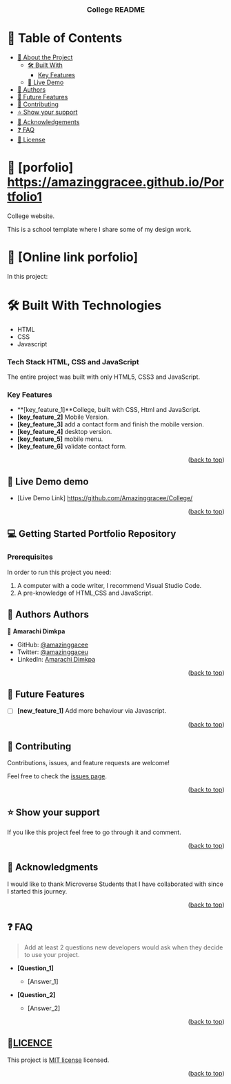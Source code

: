 <div align="center">

  <h3 id = "readme-top"><b>College README </b></h3>

</div>

<!-- TABLE OF CONTENTS -->

# 📗 Table of Contents

- [📖 About the Project](#about-project)
  - [🛠 Built With](#built-with)
    - [Key Features](#key-features)
  - [🚀 Live Demo](#live-demo)
- [👥 Authors](#authors)
- [🔭 Future Features](#future-features)
- [🤝 Contributing](#contributing)
- [⭐️ Show your support](#support)
- [🙏 Acknowledgements](#acknowledgements)
- [❓ FAQ](#faq)
- [📝 License](#license)

<!-- PROJECT DESCRIPTION -->

# 📖 [porfolio] <a name="about-project">https://amazinggracee.github.io/Portfolio1</a>

College website.

This is a school template  where I share some of my design work.

# 📖 [Online link porfolio] <a name="about-project"></a>

In this project:


# 🛠 Built With <a name="built-with">Technologies</a>

- HTML
- CSS
- Javascript

### Tech Stack <a name="tech-stack">HTML, CSS and JavaScript</a>

The entire project was built with only HTML5, CSS3 and JavaScript.

<!-- Features -->

### Key Features <a name="key-features">
- **[key_feature_1]**College, built with CSS, Html and JavaScript.
- **[key_feature_2]**  Mobile Version.
- **[key_feature_3]**  add a contact form and finish the mobile version.
- **[key_feature_4]**  desktop version.
- **[key_feature_5]** mobile menu.
- **[key_feature_6]** validate contact form.
</a>
<p align="right">(<a href="#readme-top">back to top</a>)</p>

<!-- LIVE DEMO -->

## 🚀 Live Demo <a name="live-demo">demo</a>

- [Live Demo Link] https://github.com/Amazinggracee/College/

<p align="right">(<a href="#readme-top">back to top</a>)</p>

<!-- GETTING STARTED -->

## 💻 Getting Started <a name="getting-started">Portfolio Repository</a>

### Prerequisites

In order to run this project you need:

1. A computer with a code writer, I recommend Visual Studio Code.
2. A pre-knowledge of HTML,CSS and JavaScript.

<!-- AUTHORS -->

## 👥 Authors <a name="authors">Authors</a>

👤 **Amarachi Dimkpa**

- GitHub: [@amazinggacee](https://github.com/Amazinggracee)
- Twitter: [@amazinggaceu](https://twitter.com/amazinggraceu)
- LinkedIn: [Amarachi Dimkpa](https://linkedin.com/in/amarachi-dimkpa-070643183)



<p align="right">(<a href="#readme-top">back to top</a>)</p>

<!-- FUTURE FEATURES -->

## 🔭 Future Features <a name="future-features"></a>

- [ ] **[new_feature_1]** Add more behaviour via Javascript.

<p align="right">(<a href="#readme-top">back to top</a>)</p>

<!-- CONTRIBUTING -->

## 🤝 Contributing <a name="contributing"></a>

Contributions, issues, and feature requests are welcome!

Feel free to check the [issues page](https://github.com/Amazinggracee/College/issues/).

<p align="right">(<a href="#readme-top">back to top</a>)</p>

<!-- SUPPORT -->

## ⭐️ Show your support <a name="support"></a>

If you like this project feel free to go through it and comment.

<p align="right">(<a href="#readme-top">back to top</a>)</p>

<!-- ACKNOWLEDGEMENTS -->

## 🙏 Acknowledgments <a name="acknowledgements"></a>

I would like to thank Microverse Students that I have collaborated with since I started this journey.

<p align="right">(<a href="#readme-top">back to top</a>)</p>

<!-- FAQ (optional) -->

## ❓ FAQ <a name="faq"></a>

> Add at least 2 questions new developers would ask when they decide to use your project.

- **[Question_1]**

  - [Answer_1]

- **[Question_2]**

  - [Answer_2]

<p align="right">(<a href="#readme-top">back to top</a>)</p>

<!-- LICENSE -->

## 📝<a href= "https://github.com/Amazinggracee/College/blob/responsive-b/License.txt" name="license.txt">LICENCE</a>

This project is [MIT license](./License.txt) licensed.

<p align="right">(<a href="#readme-top">back to top</a>)</p>
